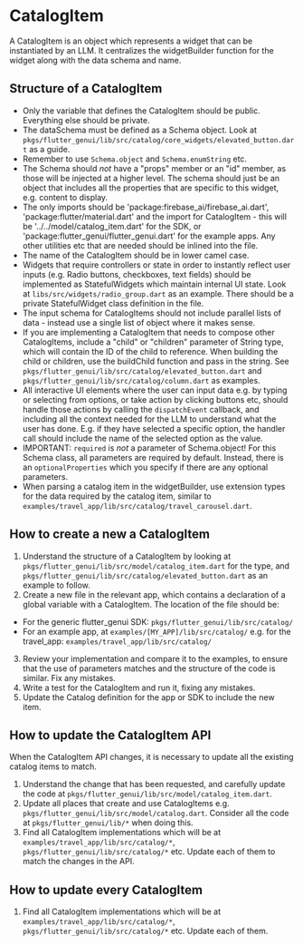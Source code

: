 # CatalogItem

A CatalogItem is an object which represents a widget that can be instantiated by an LLM. It centralizes the widgetBuilder function for the widget along with the data schema and name.

## Structure of a CatalogItem

- Only the variable that defines the CatalogItem should be public. Everything else should be private.
- The dataSchema must be defined as a Schema object. Look at `pkgs/flutter_genui/lib/src/catalog/core_widgets/elevated_button.dart` as a guide.
- Remember to use `Schema.object` and `Schema.enumString` etc.
- The Schema should _not_ have a "props" member or an "id" member, as those will be injected at a higher level. The schema should just be an object that includes all the properties that are specific to this widget, e.g. content to display.
- The only imports should be 'package:firebase_ai/firebase_ai.dart', 'package:flutter/material.dart' and the import for CatalogItem - this will be '../../model/catalog_item.dart' for the SDK, or 'package:flutter_genui/flutter_genui.dart' for the example apps. Any other utilities etc that are needed should be inlined into the file.
- The name of the CatalogItem should be in lower camel case.
- Widgets that require controllers or state in order to instantly reflect user inputs (e.g. Radio buttons, checkboxes, text fields) should be implemented as StatefulWidgets which maintain internal UI state. Look at `libs/src/widgets/radio_group.dart` as an example. There should be a private StatefulWidget class definition in the file.
- The input schema for CatalogItems should not include parallel lists of data - instead use a single list of object where it makes sense.
- If you are implementing a CatalogItem that needs to compose other CatalogItems, include a "child" or "children" parameter of String type, which will contain the ID of the child to reference. When building the child or children, use the buildChild function and pass in the string. See `pkgs/flutter_genui/lib/src/catalog/elevated_button.dart` and `pkgs/flutter_genui/lib/src/catalog/column.dart` as examples.
- All interactive UI elements where the user can input data e.g. by typing or selecting from options, or take action by clicking buttons etc, should handle those actions by calling the `dispatchEvent` callback, and including all the context needed for the LLM to understand what the user has done. E.g. if they have selected a specific option, the handler call should include the name of the selected option as the value.
- IMPORTANT: `required` is _not_ a parameter of Schema.object! For this Schema class, all parameters are required by default. Instead, there is an `optionalProperties` which you specify if there are any optional parameters.
- When parsing a catalog item in the widgetBuilder, use extension types for the data required by the catalog item, similar to `examples/travel_app/lib/src/catalog/travel_carousel.dart`.

## How to create a new a CatalogItem

1. Understand the structure of a CatalogItem by looking at `pkgs/flutter_genui/lib/src/model/catalog_item.dart` for the type, and `pkgs/flutter_genui/lib/src/catalog/elevated_button.dart` as an example to follow.
2. Create a new file in the relevant app, which contains a declaration of a global variable with a CatalogItem. The location of the file should be:

- For the generic flutter_genui SDK: `pkgs/flutter_genui/lib/src/catalog/`
- For an example app, at `examples/[MY_APP]/lib/src/catalog/` e.g. for the travel_app: `examples/travel_app/lib/src/catalog/`

3. Review your implementation and compare it to the examples, to ensure that the use of parameters matches and the structure of the code is similar. Fix any mistakes.
4. Write a test for the CatalogItem and run it, fixing any mistakes.
5. Update the Catalog definition for the app or SDK to include the new item.

## How to update the CatalogItem API

When the CatalogItem API changes, it is necessary to update all the existing catalog items to match.

1. Understand the change that has been requested, and carefully update the code at `pkgs/flutter_genui/lib/src/model/catalog_item.dart`.
2. Update all places that create and use CatalogItems e.g. `pkgs/flutter_genui/lib/src/model/catalog.dart`. Consider all the code at `pkgs/flutter_genui/lib/*` when doing this.
3. Find all CatalogItem implementations which will be at `examples/travel_app/lib/src/catalog/*`, `pkgs/flutter_genui/lib/src/catalog/*` etc. Update each of them to match the changes in the API.

## How to update every CatalogItem

1. Find all CatalogItem implementations which will be at `examples/travel_app/lib/src/catalog/*`, `pkgs/flutter_genui/lib/src/catalog/*` etc. Update each of them.
